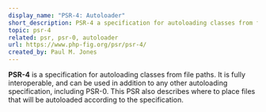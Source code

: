 ```yaml
---
display_name: "PSR-4: Autoloader"
short_description: PSR-4 a specification for autoloading classes from file paths and describes where to place files that will be autoloaded.
topic: psr-4
related: psr, psr-0, autoloader
url: https://www.php-fig.org/psr/psr-4/
created_by: Paul M. Jones
---
```

**PSR-4** is a specification for autoloading classes from file paths. It is fully interoperable, and can be used in addition to any other autoloading specification, including PSR-0. This PSR also describes where to place files that will be autoloaded according to the specification.
